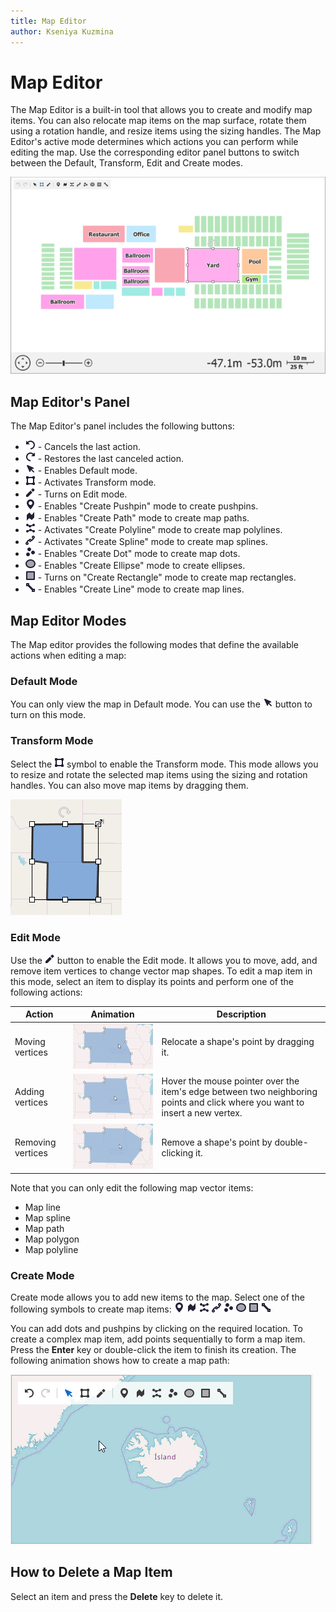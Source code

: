 ```yaml
---
title: Map Editor
author: Kseniya Kuzmina
---
```


# Map Editor
The Map Editor is a built-in tool that allows you to create and modify map items. You can also relocate map items on the map surface, rotate them using a rotation handle, and resize items using the sizing handles. The Map Editor's active mode determines which actions you can perform while editing the map. Use the corresponding editor panel buttons to switch between the Default, Transform, Edit and Create modes.

![Map Editor Preview](../../images/map-editor-preview.png)

## Map Editor's Panel

The Map Editor's panel includes the following buttons:

- ![Undo](../../images/map-editor-undo-button.png) - Cancels the last action.
- ![Redo](../../images/map-editor-redo-button.png) - Restores the last canceled action.
- ![Default Mode](../../images/map-editor-default-mode-button.png) - Enables Default mode.
- ![Transform Mode](../../images/map-editor-transform-mode-button.png) - Activates Transform mode.
- ![Edit Mode](../../images/map-editor-edit-mode-button.png) - Turns on Edit mode.
- ![Add Pushpin](../../images/map-editor-add-pushpin-button.png) - Enables "Create Pushpin" mode to create pushpins.
- ![Add Path](../../images/map-editor-add-path-button.png) - Enables "Create Path" mode to create map paths.
- ![Add Polyline](../../images/map-editor-add-polyline-button.png) - Activates "Create Polyline" mode to create map polylines.
- ![Add Spline](../../images/map-editor-add-spline-button.png) - Activates "Create Spline" mode to create map splines.
- ![Add Dot](../../images/map-editor-add-dot-button.png) - Enables "Create Dot" mode to create map dots.
- ![Add Ellipse](../../images/map-editor-add-ellipse-button.png) - Enables "Create Ellipse" mode to create ellipses.
- ![Add Rectangle](../../images/map-editor-add-rectangle-button.png) - Turns on "Create Rectangle" mode to create map rectangles.
- ![Add Line](../../images/map-editor-add-line-button.png) - Enables "Create Line" mode to create map lines.

## Map Editor Modes

The Map editor provides the following modes that define the available actions when editing a map:

### Default Mode

You can only view the map in Default mode. You can use the ![Default Mode Button](../../images/map-editor-default-mode-button.png) button to turn on this mode. 

### Transform Mode

Select the ![Transform Mode Button](../../images/map-editor-transform-mode-button.png) symbol to enable the Transform mode. This mode allows you to resize and rotate the selected map items using the sizing and rotation handles. You can also move map items by dragging them.

![Item Transformation](../../images/map-editor-transformation-in-action.png)

### Edit Mode

Use the ![Edit Mode Button](../../images/map-editor-edit-mode-button.png) button to enable the Edit mode. It allows you to move, add, and remove item vertices to change vector map shapes. To edit a map item in this mode, select an item to display its points and perform one of the following actions:

|Action|Animation|Description|
|---|---|---|
|Moving vertices|![Moving Vertices](../../images/map-editor-moving-points.gif)|Relocate a shape's point by dragging it.|
|Adding vertices|![Adding Vertices](../../images/map-editor-adding-points.gif)|Hover the mouse pointer over the item's edge between two neighboring points and click where you want to insert a new vertex.|
|Removing vertices|![Removing Vertices](../../images/map-editor-removing-points.gif)|Remove a shape's point by double-clicking it.|


Note that you can only edit the following map vector items:
- Map line
- Map spline
- Map path
- Map polygon
- Map polyline

### Create Mode

Create mode allows you to add new items to the map. Select one of the following symbols to create map items: ![Add Pushpin Button](../../images/map-editor-add-pushpin-button.png) ![Add Path Button](../../images/map-editor-add-path-button.png) ![Add Polyline Button](../../images/map-editor-add-polyline-button.png) ![Add Spline Button](../../images/map-editor-add-spline-button.png) ![Add Dot Button](../../images/map-editor-add-dot-button.png) ![Add Ellipse Button](../../images/map-editor-add-ellipse-button.png) ![Add Rectangle Button](../../images/map-editor-add-rectangle-button.png) ![Add Line Button](../../images/map-editor-add-line-button.png)

You can add dots and pushpins by clicking on the required location. To create a complex map item, add points sequentially to form a map item. Press the **Enter** key or double-click the item to finish its creation. The following animation shows how to create a map path:

![Map Editor Create Mode](../../images/map-editor-creating-path.gif)

## How to Delete a Map Item

Select an item and press the **Delete** key to delete it.
